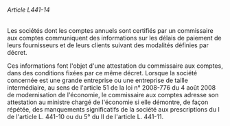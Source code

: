 ###### Article L441-14

Les sociétés dont les comptes annuels sont certifiés par un commissaire aux comptes communiquent des informations sur les délais de paiement de leurs fournisseurs et de leurs clients suivant des modalités définies par décret.

Ces informations font l'objet d'une attestation du commissaire aux comptes, dans des conditions fixées par ce même décret. Lorsque la société concernée est une grande entreprise ou une entreprise de taille intermédiaire, au sens de l'article 51 de la loi n° 2008-776 du 4 août 2008 de modernisation de l'économie, le commissaire aux comptes adresse son attestation au ministre chargé de l'économie si elle démontre, de façon répétée, des manquements significatifs de la société aux prescriptions du I de l'article L. 441-10 ou du 5° du II de l'article L. 441-11.

